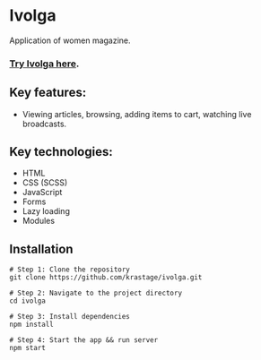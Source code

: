 # Ivolga

Application of women magazine.

### [Try Ivolga here](https://ivolga.vercel.app/home).

## Key features:

- Viewing articles, browsing, adding items to cart, watching live broadcasts.

## Key technologies:

- HTML
- CSS (SCSS)
- JavaScript
- Forms
- Lazy loading
- Modules

## Installation

```
# Step 1: Clone the repository
git clone https://github.com/krastage/ivolga.git

# Step 2: Navigate to the project directory
cd ivolga

# Step 3: Install dependencies
npm install

# Step 4: Start the app && run server
npm start
```
